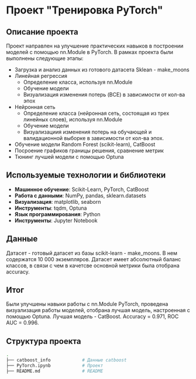 # Проект "Тренировка PyTorch"

## Описание проекта
Проект направлен на улучшение практических навыков в построении моделей с помощью nn.Module в PyTorch. В рамках проекта были выполнены следующие этапы:
- Загрузка и анализ данных из готового датасета Sklean - make_moons
- Линейная регрессия
  - Определение класса, используя nn.Module
  - Обучение модели
  - Визуализация изменения потерь (BCE) в зависимости от кол-ва эпох
- Нейронная сеть
  - Определение класса (нейронная сеть, состоящая из трех линейных слоев), используя nn.Module
  - Обучение модели
  - Визуализациия изменения потерь на обучающей и валидационной выборке в зависимости от кол-ва эпох.
- Обучение модели Random Forest (scikit-learn), CatBoost
- Посроение графиков границы решения, сравнение метрик
- Тюнинг лучшей модели с помощью Optuna

## Используемые технологии и библиотеки

- **Машинное обучение**: Scikit-Learn, PyTorch, CatBoost
- **Работа с данными**: NumPy, pandas, sklearn.datasets
- **Визуализация**: matplotlib, seaborn
- **Инструменты**: tqdm, Optuna
- **Язык программирования**: Python
- **Инструменты**: Jupyter Notebook

## Данные
Датасет - готовый датасет из базы scikit-learn - make_moons. В нем содержатся 10 000 экземпляров. Датасет имеет абсолютный баланс классов, в связи с чем в качетсве основной метрики была отобрана accuracy.

## Итог
Были улучшены навыки работы с nn.Module PyTorch, проведена визуализация работы моделей, отобрана лучшая модель, настроенная с помощью Optuna.
Лучшая модель - CatBoost. Accuracy = 0.971, ROC AUC = 0.996.

## Структура проекта

```bash
.
├── catboost_info            # Данные catboost
├── PyTorch.ipynb            # Проект
├── README.md                # README
